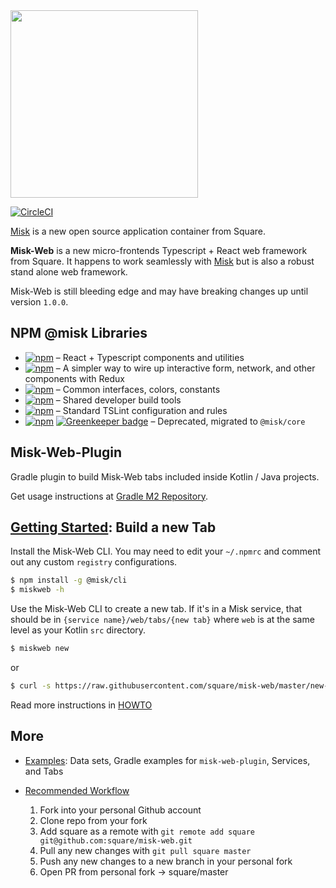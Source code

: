 <img src="https://raw.githubusercontent.com/square/misk/master/misk.png" width="300">

[![CircleCI](https://circleci.com/gh/square/misk-web.svg?style=svg)](https://circleci.com/gh/square/misk-web)

[Misk](https://github.com/square/misk) is a new open source application container from Square.

**Misk-Web** is a new micro-frontends Typescript + React web framework from Square. It happens to work seamlessly with [Misk](https://github.com/square/misk) but is also a robust stand alone web framework.

Misk-Web is still bleeding edge and may have breaking changes up until version `1.0.0`.

## NPM @misk Libraries

- [![npm](https://img.shields.io/npm/v/@misk/core.svg?label=@misk/core)](https://www.npmjs.com/package/@misk/core) &ndash; React + Typescript components and utilities
- [![npm](https://img.shields.io/npm/v/@misk/simpleredux.svg?label=@misk/simpleredux)](https://www.npmjs.com/package/@misk/simpleredux) &ndash; A simpler way to wire up interactive form, network, and other components with Redux
- [![npm](https://img.shields.io/npm/v/@misk/common.svg?label=@misk/common)](https://www.npmjs.com/package/@misk/common) &ndash; Common interfaces, colors, constants
- [![npm](https://img.shields.io/npm/v/@misk/dev.svg?label=@misk/dev)](https://www.npmjs.com/package/@misk/dev) &ndash; Shared developer build tools
- [![npm](https://img.shields.io/npm/v/@misk/tslint.svg?label=@misk/tslint)](https://www.npmjs.com/package/@misk/tslint) &ndash; Standard TSLint configuration and rules
- [![npm](https://img.shields.io/npm/v/@misk/components.svg?label=@misk/components)](https://www.npmjs.com/package/@misk/components) [![Greenkeeper badge](https://badges.greenkeeper.io/square/misk-web.svg)](https://greenkeeper.io/) &ndash; Deprecated, migrated to `@misk/core`

## Misk-Web-Plugin

Gradle plugin to build Misk-Web tabs included inside Kotlin / Java projects.

Get usage instructions at [Gradle M2 Repository](https://plugins.gradle.org/plugin/com.squareup.misk-web-plugin).

## [Getting Started](HOWTO.md): Build a new Tab

Install the Misk-Web CLI. You may need to edit your `~/.npmrc` and comment out any custom `registry` configurations.

```Bash
$ npm install -g @misk/cli
$ miskweb -h
```

Use the Misk-Web CLI to create a new tab. If it's in a Misk service, that should be in `{service name}/web/tabs/{new tab}` where `web` is at the same level as your Kotlin `src` directory.

```Bash
$ miskweb new
```

or

```Bash
$ curl -s https://raw.githubusercontent.com/square/misk-web/master/new-tab/get-new-tab.sh | bash -s && ./new-tab.sh
```

Read more instructions in [HOWTO](HOWTO.md)

## More

- [Examples](examples/): Data sets, Gradle examples for `misk-web-plugin`, Services, and Tabs

- [Recommended Workflow](https://blog.scottlowe.org/2015/01/27/using-fork-branch-git-workflow/)

  1. Fork into your personal Github account
  1. Clone repo from your fork
  1. Add square as a remote with `git remote add square git@github.com:square/misk-web.git`
  1. Pull any new changes with `git pull square master`
  1. Push any new changes to a new branch in your personal fork
  1. Open PR from personal fork -> square/master
